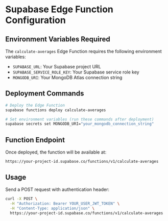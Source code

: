 # Supabase Edge Function Configuration

## Environment Variables Required

The `calculate-averages` Edge Function requires the following environment variables:

- `SUPABASE_URL`: Your Supabase project URL
- `SUPABASE_SERVICE_ROLE_KEY`: Your Supabase service role key
- `MONGODB_URI`: Your MongoDB Atlas connection string

## Deployment Commands

```bash
# Deploy the Edge Function
supabase functions deploy calculate-averages

# Set environment variables (run these commands after deployment)
supabase secrets set MONGODB_URI="your_mongodb_connection_string"
```

## Function Endpoint

Once deployed, the function will be available at:
```
https://your-project-id.supabase.co/functions/v1/calculate-averages
```

## Usage

Send a POST request with authentication header:

```bash
curl -X POST \
  -H "Authorization: Bearer YOUR_USER_JWT_TOKEN" \
  -H "Content-Type: application/json" \
  https://your-project-id.supabase.co/functions/v1/calculate-averages
```